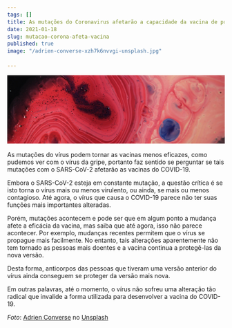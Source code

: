 ```yaml
---
tags: []
title: As mutações do Coronavirus afetarão a capacidade da vacina de prevenir a doença?
date: 2021-01-18
slug: mutacao-corona-afeta-vacina
published: true
image: "/adrien-converse-xzh7k6nvvgi-unsplash.jpg"

---
```

![](/mutation-covid.jpg)

As mutações do vírus podem tornar as vacinas menos eficazes, como pudemos ver com o vírus da gripe, portanto faz sentido se perguntar se tais mutações com o SARS-CoV-2 afetarão as vacinas do COVID-19.

Embora o SARS-CoV-2 esteja em constante mutação, a questão crítica é se isto torna o vírus mais ou menos virulento, ou ainda, se mais ou menos contagioso. Até agora, o vírus que causa o COVID-19 parece não ter suas funções mais importantes alteradas.

Porém, mutações acontecem e pode ser que em algum ponto a mudança afete a eficácia da vacina, mas saiba que até agora, isso não parece acontecer. Por exemplo, mudanças recentes permitem que o vírus se propague mais facilmente. No entanto, tais alterações aparentemente não tem tornado as pessoas mais doentes e a vacina continua a protegê-las da nova versão.

Desta forma, anticorpos das pessoas que tiveram uma versão anterior do vírus ainda conseguem se proteger da versão mais nova.

Em outras palavras, até o momento, o vírus não sofreu uma alteração tão radical que invalide a forma utilizada para desenvolver a vacina do COVID-19.

_Foto_: [Adrien Converse](https://unsplash.com/@adrienconverse?utm_source=unsplash&utm_medium=referral&utm_content=creditCopyText) no [Unsplash](https://unsplash.com/s/photos/biology-cell?utm_source=unsplash&utm_medium=referral&utm_content=creditCopyText)